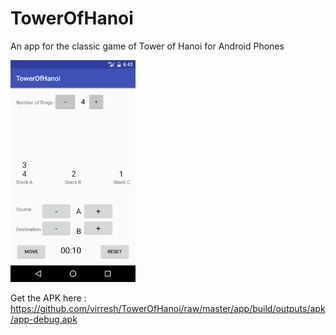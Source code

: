 # TowerOfHanoi
An app for the classic game of Tower of Hanoi for Android Phones

<img src="Screenshots/GameScreen.png" width="200">


Get the APK here :
https://github.com/virresh/TowerOfHanoi/raw/master/app/build/outputs/apk/app-debug.apk
